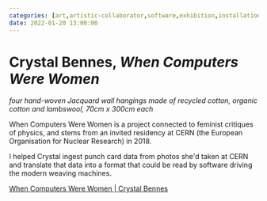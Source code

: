 ```yaml
---
categories: [art,artistic-collaborator,software,exhibition,installation,creative-technologist,greatest-hits]
date: 2022-01-20 13:00:00
---
```


# Crystal Bennes, _When Computers Were Women_

_four hand-woven Jacquard wall hangings made of recycled cotton, organic cotton and lambswool, 70cm x 300cm each_

When Computers Were Women is a project connected to feminist critiques of physics, and stems from an invited residency at CERN (the European Organisation for Nuclear Research) in 2018.

I helped Crystal ingest punch card data from photos she'd taken at CERN and translate that data into a format that could be read by software driving the modern weaving machines.

[When Computers Were Women | Crystal Bennes](https://www.crystalbennes.com/portfolio/when-computers-were-women/)